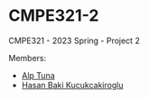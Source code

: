 # CMPE321-2
CMPE321 - 2023 Spring - Project 2

Members: 
* [Alp Tuna](https://github.com/Alputer)
* [Hasan Baki Kucukcakiroglu](https://github.com/bakikucukcakiroglu)
